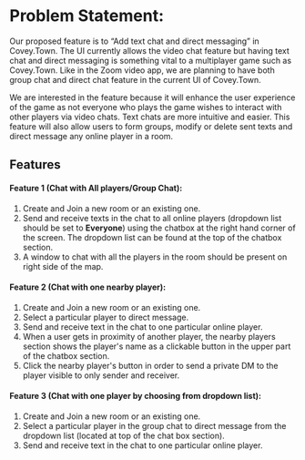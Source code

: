 # Problem Statement: 
Our proposed feature is to “Add text chat and direct messaging” in Covey.Town. The UI currently allows the video chat feature but having text chat and direct messaging is something vital to a multiplayer game such as Covey.Town. Like in the Zoom video app, we are planning to have both group chat and direct chat feature in the current UI of Covey.Town.

We are interested in the feature because it will enhance the user experience of the game as not everyone who plays the game wishes to interact with other players via video chats. Text chats are more intuitive and easier. This feature will also allow users to form groups, modify or delete sent texts and direct message any online player in a room.

## Features

#### Feature 1 (Chat with All players/Group Chat):

1. Create and Join a new room or an existing one.
2. Send and receive texts in the chat to all online players (dropdown list should be set to **Everyone**) using the chatbox at the right hand corner of the screen. The dropdown list can be found at the top of the chatbox section.
3. A window to chat with all the players in the room should be present on right side of the map.

#### Feature 2 (Chat with one nearby player): 

1. Create and Join a new room or an existing one.
2. Select a particular player to direct message.
3. Send and receive text in the chat to one particular online player.
4. When a user gets in proximity of another player, the nearby players section shows the player's name as a clickable button in the upper part of the chatbox section.
5. Click the nearby player's button in order to send a private DM to the player visible to only sender and receiver.

#### Feature 3 (Chat with one player by choosing from dropdown list):

1. Create and Join a new room or an existing one.
2. Select a particular player in the group chat to direct message from the dropdown list (located at top of the chat box section).
3. Send and receive text in the chat to one particular online player.
